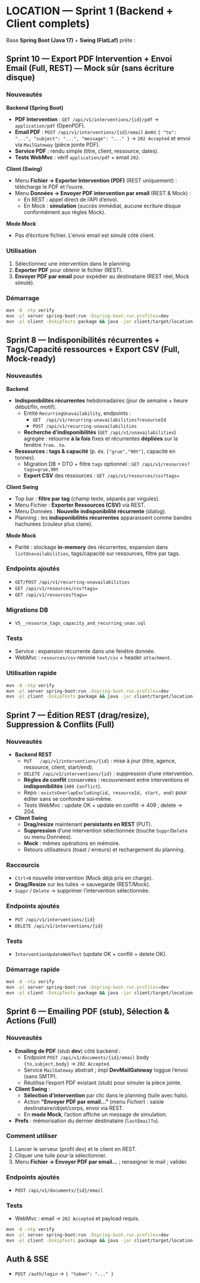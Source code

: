# LOCATION — Sprint 1 (Backend + Client complets)

Base **Spring Boot (Java 17)** + **Swing (FlatLaf)** prête :

## Sprint 10 — Export PDF Intervention + Envoi Email (Full, REST) — Mock sûr (sans écriture disque)

### Nouveautés
**Backend (Spring Boot)**
- **PDF Intervention** : `GET /api/v1/interventions/{id}/pdf` → `application/pdf` (OpenPDF).
- **Email PDF** : `POST /api/v1/interventions/{id}/email` avec `{ "to": "...", "subject": "...", "message": "..." }` → `202 Accepted` et envoi via `MailGateway` (pièce jointe PDF).
- **Service PDF** : rendu simple (titre, client, ressource, dates).
- **Tests WebMvc** : vérif `application/pdf` + email `202`.

**Client (Swing)**
- Menu **Fichier → Exporter Intervention (PDF)** (REST uniquement) : télécharge le PDF et l’ouvre.
- Menu **Données → Envoyer PDF intervention par email** (REST & Mock) :
  - En REST : appel direct de l’API d’envoi.
  - En Mock : **simulation** (succès immédiat, aucune écriture disque conformément aux règles Mock).

**Mode Mock**
- Pas d’écriture fichier. L’envoi email est simulé côté client.

### Utilisation
1. Sélectionnez une intervention dans le planning.
2. **Exporter PDF** pour obtenir le fichier (REST).
3. **Envoyer PDF par email** pour expédier au destinataire (REST réel, Mock simulé).

### Démarrage
```bash
mvn -B -ntp verify
mvn -pl server spring-boot:run -Dspring-boot.run.profiles=dev
mvn -pl client -DskipTests package && java -jar client/target/location-client.jar --datasource=rest

```

## Sprint 8 — Indisponibilités récurrentes + Tags/Capacité ressources + Export CSV (Full, Mock-ready)

### Nouveautés
**Backend**
- **Indisponibilités récurrentes** hebdomadaires (jour de semaine + heure début/fin, motif).
  - Entité `RecurringUnavailability`, endpoints :
    - `GET  /api/v1/recurring-unavailabilities?resourceId`
    - `POST /api/v1/recurring-unavailabilities`
  - **Recherche d’indisponibilités** (`GET /api/v1/unavailabilities`) agrégée : retourne **à la fois** fixes et récurrentes **dépliées** sur la fenêtre `from..to`.
- **Ressources : tags & capacité** (p. ex. `["grue","90t"]`, capacité en tonnes).
  - Migration DB + DTO + filtre `tags` optionnel : `GET /api/v1/resources?tags=grue,90t`
  - **Export CSV** des ressources : `GET /api/v1/resources/csv?tags=`

**Client Swing**
- Top bar : **filtre par tag** (champ texte, séparés par virgules).
- Menu Fichier : **Exporter Ressources (CSV)** via REST.
- Menu Données : **Nouvelle indisponibilité récurrente** (dialog).
- Planning : les **indisponibilités récurrentes** apparaissent comme bandes hachurées (couleur plus claire).

**Mode Mock**
- Parité : stockage **in-memory** des récurrentes, expansion dans `listUnavailabilities`, tags/capacité sur ressources, filtre par tags.

### Endpoints ajoutés
- `GET/POST /api/v1/recurring-unavailabilities`
- `GET /api/v1/resources/csv?tags=`
- `GET /api/v1/resources?tags=`

### Migrations DB
- `V5__resource_tags_capacity_and_recurring_unav.sql`

### Tests
- Service : expansion récurrente dans une fenêtre donnée.
- WebMvc : `resources/csv` renvoie `text/csv` + header `attachment`.

### Utilisation rapide
```bash
mvn -B -ntp verify
mvn -pl server spring-boot:run -Dspring-boot.run.profiles=dev
mvn -pl client -DskipTests package && java -jar client/target/location-client.jar --datasource=mock
```

## Sprint 7 — Édition REST (drag/resize), Suppression & Conflits (Full)

### Nouveautés
- **Backend REST**
  - `PUT   /api/v1/interventions/{id}` : mise à jour (titre, agence, ressource, client, start/end).
  - `DELETE /api/v1/interventions/{id}` : suppression d’une intervention.
  - **Règles de conflit** conservées : recouvrement entre interventions et **indisponibilités** (`409 Conflict`).
  - Repo : `existsOverlapExcluding(id, resourceId, start, end)` pour éditer sans se confondre soi‑même.
  - Tests WebMvc : update OK + update en conflit → 409 ; delete → 204.
- **Client Swing**
  - **Drag/resize** maintenant **persistants en REST** (PUT).
  - **Suppression** d’une intervention sélectionnée (touche `Suppr`/`Delete` ou menu Données).
  - **Mock** : mêmes opérations en mémoire.
  - Retours utilisateurs (toast / erreurs) et rechargement du planning.

### Raccourcis
- `Ctrl+N` nouvelle intervention (Mock déjà pris en charge).
- **Drag/Resize** sur les tuiles → sauvegarde (REST/Mock).
- `Suppr` / `Delete` → supprimer l’intervention sélectionnée.

### Endpoints ajoutés
- `PUT /api/v1/interventions/{id}`
- `DELETE /api/v1/interventions/{id}`

### Tests
- `InterventionUpdateWebTest` (update OK + conflit + delete OK).

### Démarrage rapide
```bash
mvn -B -ntp verify
mvn -pl server spring-boot:run -Dspring-boot.run.profiles=dev
mvn -pl client -DskipTests package && java -jar client/target/location-client.jar --datasource=rest
```

## Sprint 6 — Emailing PDF (stub), Sélection & Actions (Full)

### Nouveautés
- **Emailing de PDF** (stub **dev**) côté backend :
  - Endpoint `POST /api/v1/documents/{id}/email` body `{to,subject,body}` → `202 Accepted`.
  - Service `MailGateway` abstrait ; impl **DevMailGateway** loggue l’envoi (sans SMTP).
  - Réutilise l’export PDF existant (stub) pour simuler la pièce jointe.
- **Client Swing** :
  - **Sélection d’intervention** par clic dans le planning (tuile avec halo).
  - Action **“Envoyer PDF par email…”** (menu *Fichier*) : saisie destinataire/objet/corps, envoi via REST.
  - En **mode Mock**, l’action affiche un message de simulation.
- **Prefs** : mémorisation du dernier destinataire (`lastEmailTo`).

### Comment utiliser
1. Lancer le serveur (profil dev) et le client en REST.
2. Cliquer une tuile pour la sélectionner.
3. Menu **Fichier → Envoyer PDF par email…** ; renseigner le mail ; valider.

### Endpoints ajoutés
- `POST /api/v1/documents/{id}/email`

### Tests
- WebMvc : email → `202 Accepted` et payload requis.

```bash
mvn -B -ntp verify
mvn -pl server spring-boot:run -Dspring-boot.run.profiles=dev
mvn -pl client -DskipTests package && java -jar client/target/location-client.jar --datasource=rest
```

## Auth & SSE
- `POST /auth/login` → `{ "token": "..." }`
